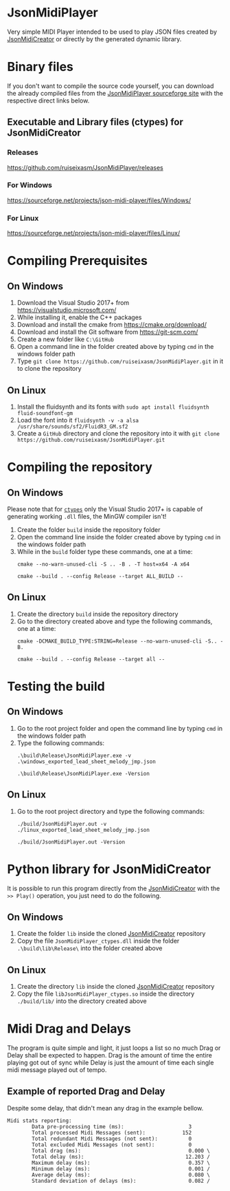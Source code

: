 # JsonMidiPlayer
Very simple MIDI Player intended to be used to play JSON files created by [JsonMidiCreator](https://github.com/ruiseixasm/JsonMidiCreator) or directly by the generated dynamic library.
# Binary files
If you don't want to compile the source code yourself, you can download the already compiled files from the [JsonMidiPlayer sourceforge site](https://sourceforge.net/projects/json-midi-player/) with the respective direct links below.
## Executable and Library files (ctypes) for JsonMidiCreator
### Releases
https://github.com/ruiseixasm/JsonMidiPlayer/releases
### For Windows
https://sourceforge.net/projects/json-midi-player/files/Windows/
### For Linux
https://sourceforge.net/projects/json-midi-player/files/Linux/
# Compiling Prerequisites
## On Windows
1. Download the Visual Studio 2017+ from https://visualstudio.microsoft.com/
2. While installing it, enable the C++ packages
3. Download and install the cmake from https://cmake.org/download/
4. Download and install the Git software from https://git-scm.com/
5. Create a new folder like `C:\GitHub`
6. Open a command line in the folder created above by typing `cmd` in the windows folder path
7. Type `git clone https://github.com/ruiseixasm/JsonMidiPlayer.git` in it to clone the repository
## On Linux
1. Install the fluidsynth and its fonts with `sudo apt install fluidsynth fluid-soundfont-gm`
2. Load the font into it `fluidsynth -v -a alsa /usr/share/sounds/sf2/FluidR3_GM.sf2`
3. Create a `GitHub` directory and clone the repository into it with `git clone https://github.com/ruiseixasm/JsonMidiPlayer.git`
# Compiling the repository
## On Windows
Please note that for [`ctypes`](https://docs.python.org/3/library/ctypes.html) only the Visual Studio 2017+ is capable of generating working `.dll` files, the MinGW compiler isn't!
1. Create the folder `build` inside the repository folder
2. Open the command line inside the folder created above by typing `cmd` in the windows folder path
3. While in the `build` folder type these commands, one at a time:
    ```
    cmake --no-warn-unused-cli -S .. -B . -T host=x64 -A x64
    ```
    ```
    cmake --build . --config Release --target ALL_BUILD --
    ```
## On Linux
1. Create the directory `build` inside the repository directory
2. Go to the directory created above and type the following commands, one at a time:
    ```
    cmake -DCMAKE_BUILD_TYPE:STRING=Release --no-warn-unused-cli -S.. -B.
    ```
    ```
    cmake --build . --config Release --target all --
    ```
# Testing the build
## On Windows
1. Go to the root project folder and open the command line by typing `cmd` in the windows folder path
2. Type the following commands:
    ```
    .\build\Release\JsonMidiPlayer.exe -v .\windows_exported_lead_sheet_melody_jmp.json
    ```
    ```
    .\build\Release\JsonMidiPlayer.exe -Version
    ```
## On Linux
1. Go to the root project directory and type the following commands:
    ```
    ./build/JsonMidiPlayer.out -v ./linux_exported_lead_sheet_melody_jmp.json
    ```
    ```
    ./build/JsonMidiPlayer.out -Version
    ```
# Python library for JsonMidiCreator
It is possible to run this program directly from the [JsonMidiCreator](https://github.com/ruiseixasm/JsonMidiCreator) with the `>> Play()` operation, you just need to do the following.
## On Windows
1. Create the folder `lib` inside the cloned [JsonMidiCreator](https://github.com/ruiseixasm/JsonMidiCreator) repository
2. Copy the file `JsonMidiPlayer_ctypes.dll` inside the folder `.\build\lib\Release\` into the folder created above
## On Linux
1. Create the directory `lib` inside the cloned [JsonMidiCreator](https://github.com/ruiseixasm/JsonMidiCreator) repository
2. Copy the file `libJsonMidiPlayer_ctypes.so` inside the directory `./build/lib/` into the directory created above
# Midi Drag and Delays
The program is quite simple and light, it just loops a list so no much Drag or Delay shall be expected to happen.
Drag is the amount of time the entire playing got out of sync while Delay is just the amount of time each single midi message played out of tempo.
## Example of reported Drag and Delay
Despite some delay, that didn't mean any drag in the example bellow.
```
Midi stats reporting:
        Data pre-processing time (ms):                     3
        Total processed Midi Messages (sent):            152
        Total redundant Midi Messages (not sent):          0
        Total excluded Midi Messages (not sent):           0
        Total drag (ms):                                   0.000 \
        Total delay (ms):                                 12.203 /
        Maximum delay (ms):                                0.357 \
        Minimum delay (ms):                                0.001 /
        Average delay (ms):                                0.080 \
        Standard deviation of delays (ms):                 0.082 /
```
